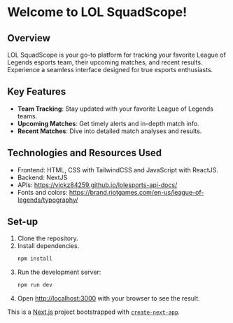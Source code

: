 # Welcome to LOL SquadScope!

## Overview

LOL SquadScope is your go-to platform for tracking your favorite League of Legends esports team, their upcoming matches, and recent results. Experience a seamless interface designed for true esports enthusiasts.

## Key Features

- **Team Tracking**: Stay updated with your favorite League of Legends teams.
- **Upcoming Matches**: Get timely alerts and in-depth match info.
- **Recent Matches**: Dive into detailed match analyses and results.

## Technologies and Resources Used

- Frontend: HTML, CSS with TailwindCSS and JavaScript with ReactJS.
- Backend: NextJS
- APIs: https://vickz84259.github.io/lolesports-api-docs/
- Fonts and colors: https://brand.riotgames.com/en-us/league-of-legends/typography/

## Set-up

1. Clone the repository.
2. Install dependencies.
   ```bash
   npm install
   ```
3. Run the development server:
   ```bash
   npm run dev
   ```
4. Open [http://localhost:3000](http://localhost:3000) with your browser to see the result.

This is a [Next.js](https://nextjs.org/) project bootstrapped with [`create-next-app`](https://github.com/vercel/next.js/tree/canary/packages/create-next-app).

